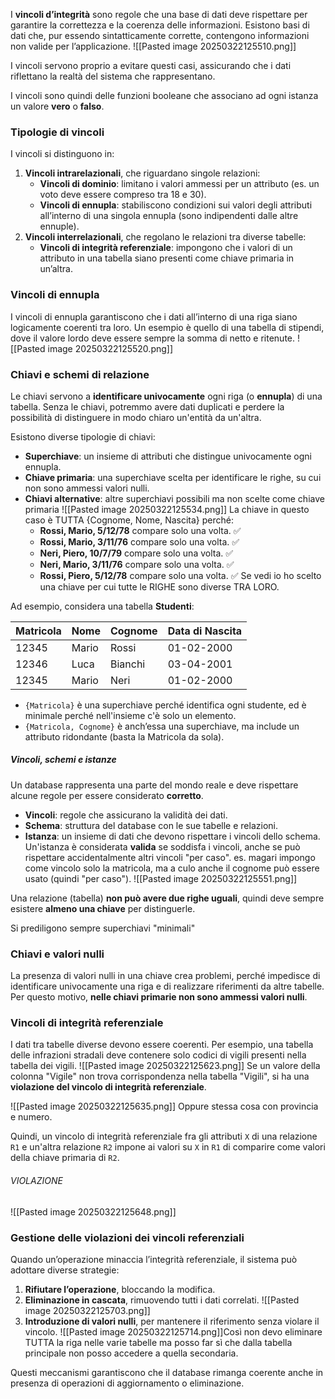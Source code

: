 I **vincoli d’integrità** sono regole che una base di dati deve rispettare per garantire la correttezza e la coerenza delle informazioni. Esistono basi di dati che, pur essendo sintatticamente corrette, contengono informazioni non valide per l’applicazione. 
![[Pasted image 20250322125510.png]]

I vincoli servono proprio a evitare questi casi, assicurando che i dati riflettano la realtà del sistema che rappresentano.

I vincoli sono quindi delle funzioni booleane che associano ad ogni istanza un valore **vero** o **falso**.

### **Tipologie di vincoli**

I vincoli si distinguono in:
1. **Vincoli intrarelazionali**, che riguardano singole relazioni:
    - **Vincoli di dominio**: limitano i valori ammessi per un attributo (es. un voto deve essere compreso tra 18 e 30).
    - **Vincoli di ennupla**: stabiliscono condizioni sui valori degli attributi all’interno di una singola ennupla (sono indipendenti dalle altre ennuple).
2. **Vincoli interrelazionali**, che regolano le relazioni tra diverse tabelle:
    - **Vincoli di integrità referenziale**: impongono che i valori di un attributo in una tabella siano presenti come chiave primaria in un’altra.

### **Vincoli di ennupla**
I vincoli di ennupla garantiscono che i dati all’interno di una riga siano logicamente coerenti tra loro. 
Un esempio è quello di una tabella di stipendi, dove il valore lordo deve essere sempre la somma di netto e ritenute.
![[Pasted image 20250322125520.png]]

### **Chiavi e schemi di relazione**
Le chiavi servono a **identificare univocamente** ogni riga (o **ennupla**) di una tabella. 
Senza le chiavi, potremmo avere dati duplicati e perdere la possibilità di distinguere in modo chiaro un'entità da un'altra.

Esistono diverse tipologie di chiavi:
- **Superchiave**: un insieme di attributi che distingue univocamente ogni ennupla.
- **Chiave primaria**: una superchiave scelta per identificare le righe, su cui non sono ammessi valori nulli.
- **Chiavi alternative**: altre superchiavi possibili ma non scelte come chiave primaria
	![[Pasted image 20250322125534.png]]
	La chiave in questo caso è TUTTA {Cognome, Nome, Nascita} perché: 
	- **Rossi, Mario, 5/12/78** compare solo una volta. ✅
	- **Rossi, Mario, 3/11/76** compare solo una volta. ✅
	- **Neri, Piero, 10/7/79** compare solo una volta. ✅
	- **Neri, Mario, 3/11/76** compare solo una volta. ✅
	- **Rossi, Piero, 5/12/78** compare solo una volta. ✅
	Se vedi io ho scelto una chiave per cui tutte le RIGHE sono diverse TRA LORO.


Ad esempio, considera una tabella **Studenti**:

| Matricola | Nome  | Cognome | Data di Nascita |
| --------- | ----- | ------- | --------------- |
| 12345     | Mario | Rossi   | 01-02-2000      |
| 12346     | Luca  | Bianchi | 03-04-2001      |
| 12345     | Mario | Neri    | 01-02-2000      |

- `{Matricola}` è una superchiave perché identifica ogni studente, ed è minimale perché nell'insieme c'è solo un elemento.
- `{Matricola, Cognome}` è anch’essa una superchiave, ma include un attributo ridondante (basta la Matricola da sola).

##### Vincoli, schemi e istanze
Un database rappresenta una parte del mondo reale e deve rispettare alcune regole per essere considerato **corretto**.
- **Vincoli**: regole che assicurano la validità dei dati.
- **Schema**: struttura del database con le sue tabelle e relazioni.
- **Istanza**: un insieme di dati che devono rispettare i vincoli dello schema.
Un'istanza è considerata **valida** se soddisfa i vincoli, anche se può rispettare accidentalmente altri vincoli "per caso".
	es. magari impongo come vincolo solo la matricola, ma a culo anche il cognome può essere usato (quindi "per caso").
![[Pasted image 20250322125551.png]]


Una relazione (tabella) **non può avere due righe uguali**, quindi deve sempre esistere **almeno una chiave** per distinguerle.

Si prediligono sempre superchiavi "minimali"

### **Chiavi e valori nulli**
La presenza di valori nulli in una chiave crea problemi, perché impedisce di identificare univocamente una riga e di realizzare riferimenti da altre tabelle. 
Per questo motivo, **nelle chiavi primarie non sono ammessi valori nulli**.

### **Vincoli di integrità referenziale**
I dati tra tabelle diverse devono essere coerenti. 
Per esempio, una tabella delle infrazioni stradali deve contenere solo codici di vigili presenti nella tabella dei vigili. 
![[Pasted image 20250322125623.png]]
Se un valore della colonna "Vigile" non trova corrispondenza nella tabella "Vigili", si ha una **violazione del vincolo di integrità referenziale**.

![[Pasted image 20250322125635.png]]
Oppure stessa cosa con provincia e numero.

Quindi, un vincolo di integrità referenziale fra gli attributi `X` di una relazione `R1` e un'altra relazione `R2` impone ai valori su `X` in `R1` di comparire come valori della chiave primaria di `R2`.

###### VIOLAZIONE
![[Pasted image 20250322125648.png]]

### **Gestione delle violazioni dei vincoli referenziali**
Quando un’operazione minaccia l’integrità referenziale, il sistema può adottare diverse strategie:
1. **Rifiutare l’operazione**, bloccando la modifica.
2. **Eliminazione in cascata**, rimuovendo tutti i dati correlati.
	![[Pasted image 20250322125703.png]]
3. **Introduzione di valori nulli**, per mantenere il riferimento senza violare il vincolo.
	![[Pasted image 20250322125714.png]]Così non devo eliminare TUTTA la riga nelle varie tabelle ma posso far sì che dalla tabella principale non posso accedere a quella secondaria.

Questi meccanismi garantiscono che il database rimanga coerente anche in presenza di operazioni di aggiornamento o eliminazione.